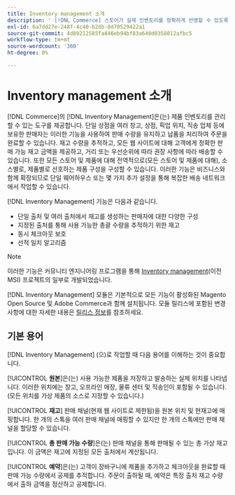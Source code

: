 ```yaml
---
title: Inventory management 소개
description: ' [!DNL Commerce] 스토어가 실제 인벤토리를 정확하게 반영할 수 있도록 여러 위치에서 재고를 관리하는  [!DNL Inventory Management] 기능 사용 방법에 대해 알아봅니다.'
exl-id: 6a7dd27e-248f-4c40-b2db-0d70529422a1
source-git-commit: 4d89212585fa846eb94bf83a640d0358812afbc5
workflow-type: tm+mt
source-wordcount: '360'
ht-degree: 0%

---
```


# Inventory management 소개

[!DNL Commerce]의 [!DNL Inventory Management]은(는) 제품 인벤토리를 관리할 수 있는 도구를 제공합니다. 단일 상점을 여러 창고, 상점, 픽업 위치, 직송 업체 등에 보유한 판매자는 이러한 기능을 사용하여 판매 수량을 유지하고 납품을 처리하여 주문을 완료할 수 있습니다. 재고 수량을 추적하고, 모든 웹 사이트에 대해 고객에게 정확한 판매 가능 재고 금액을 제공하고, 거리 또는 우선순위에 따라 권장 사항에 따라 배송할 수 있습니다. 또한 모든 스토어 및 제품에 대해 전역적으로(모든 스토어 및 제품에 대해), 소스별로, 제품별로 선호하는 제품 구성을 구성할 수 있습니다. 이러한 기능은 비즈니스와 함께 확장되므로 단일 웨어하우스 또는 몇 가지 추가 설정을 통해 복잡한 배송 네트워크에서 작업할 수 있습니다.

[!DNL Inventory Management] 기능은 다음과 같습니다.

- 단일 출처 및 여러 출처에서 재고를 생성하는 판매자에 대한 다양한 구성
- 지정된 출처를 통해 사용 가능한 총괄 수량을 추적하기 위한 재고
- 동시 체크아웃 보호
- 선적 일치 알고리즘

>[!NOTE]
>
>이러한 기능은 커뮤니티 엔지니어링 프로그램을 통해 [Inventory management](https://github.com/magento/inventory)(이전 MSI) 프로젝트의 일부로 개발되었습니다.<br/>
>
>[!DNL Inventory Management] 모듈은 기본적으로 모든 기능이 활성화된 Magento Open Source 및 Adobe Commerce과 함께 설치됩니다. 모듈 릴리스에 포함된 변경 사항에 대한 자세한 내용은 [릴리스 정보](release-notes.md)를 참조하세요.

## 기본 용어

[!DNL Inventory Management] (으)로 작업할 때 다음 용어를 이해하는 것이 중요합니다.

[!UICONTROL **원본**]&#x200B;은(는) 사용 가능한 제품을 저장하고 발송하는 실제 위치를 나타냅니다. 이러한 위치에는 창고, 오프라인 매장, 물류 센터 및 직송인이 포함될 수 있습니다. (모든 위치를 가상 제품의 소스로 지정할 수 있습니다.)

[!UICONTROL **재고**] 판매 채널(현재 웹 사이트로 제한됨)을 원본 위치 및 현재고에 매핑합니다. 한 개의 스톡을 여러 판매 채널에 매핑할 수 있지만 한 개의 스톡에만 판매 채널을 할당할 수 있습니다.

[!UICONTROL **총 판매 가능 수량**]&#x200B;은(는) 판매 채널을 통해 판매될 수 있는 총 가상 재고입니다. 이 금액은 재고에 지정된 모든 출처에서 계산됩니다.

[!UICONTROL **예약**]&#x200B;은(는) 고객이 장바구니에 제품을 추가하고 체크아웃을 완료할 때 판매 가능 수량에서 공제를 추적합니다. 주문이 출하될 때, 예약은 특정 출처 재고 수량에서 출하 금액을 정산하고 공제합니다.

